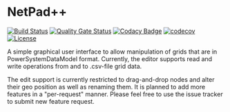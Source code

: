 # NetPad++
[![Build Status](https://simona.ie3.e-technik.tu-dortmund.de/ci/buildStatus/icon?job=ie3-institute%2FNetPadPlusPlus%2Fmaster)](https://simona.ie3.e-technik.tu-dortmund.de/ci/job/ie3-institute/job/NetPadPlusPlus/job/master/)
[![Quality Gate Status](https://simona.ie3.e-technik.tu-dortmund.de/sonar/api/project_badges/measure?project=edu.ie3%3ANetPad%2B%2B&metric=alert_status)](https://simona.ie3.e-technik.tu-dortmund.de/sonar/dashboard?id=edu.ie3%3ANetPad%2B%2B)
[![Codacy Badge](https://app.codacy.com/project/badge/Grade/25d2719cc77247559527f4a60b1b3277)](https://www.codacy.com/gh/ie3-institute/NetPadPlusPlus?utm_source=github.com&amp;utm_medium=referral&amp;utm_content=ie3-institute/NetPadPlusPlus&amp;utm_campaign=Badge_Grade)
[![codecov](https://codecov.io/gh/ie3-institute/NetPadPlusPlus/branch/master/graph/badge.svg)](https://codecov.io/gh/ie3-institute/NetPadPlusPlus)
[![License](https://img.shields.io/github/license/ie3-institute/powersystemdatamodel)](https://github.com/ie3-institute/NetPadPlusPlus/blob/master/LICENSE)

A simple graphical user interface to allow manipulation of grids that are in PowerSystemDataModel format.
Currently, the editor supports read and write operations from and to .csv-file grid data.

The edit support is currently restricted to drag-and-drop nodes and alter their geo position as well
as renaming them. It is planned to add more features in a "per-request" manner. Please feel free to
use the issue tracker to submit new feature request.
